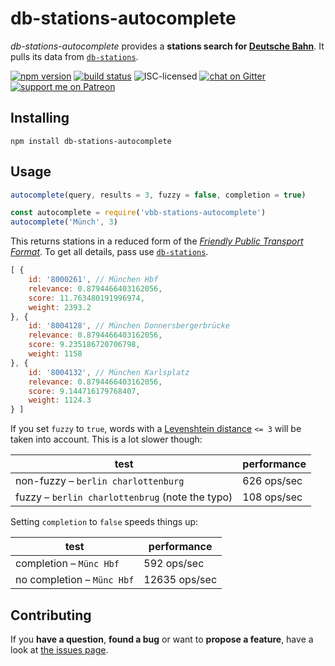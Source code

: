# db-stations-autocomplete

*db-stations-autocomplete* provides a **stations search for [Deutsche Bahn](https://en.wikipedia.org/wiki/Deutsche_Bahn)**. It pulls its data from [`db-stations`](https://github.com/derhuerst/db-stations).

[![npm version](https://img.shields.io/npm/v/db-stations-autocomplete.svg)](https://www.npmjs.com/package/db-stations-autocomplete)
[![build status](https://img.shields.io/travis/derhuerst/db-stations-autocomplete.svg)](https://travis-ci.org/derhuerst/db-stations-autocomplete)
![ISC-licensed](https://img.shields.io/github/license/derhuerst/db-stations-autocomplete.svg)
[![chat on Gitter](https://badges.gitter.im/derhuerst/vbb-rest.svg)](https://gitter.im/derhuerst)
[![support me on Patreon](https://img.shields.io/badge/support%20me-on%20patreon-fa7664.svg)](https://patreon.com/derhuerst)


## Installing

```shell
npm install db-stations-autocomplete
```


## Usage

```js
autocomplete(query, results = 3, fuzzy = false, completion = true)
```

```javascript
const autocomplete = require('vbb-stations-autocomplete')
autocomplete('Münch', 3)
```

This returns stations in a reduced form of the [*Friendly Public Transport Format*](https://github.com/public-transport/friendly-public-transport-format). To get all details, pass use [`db-stations`](https://github.com/derhuerst/db-stations).

```javascript
[ {
	id: '8000261', // München Hbf
	relevance: 0.8794466403162056,
	score: 11.763480191996974,
	weight: 2393.2
}, {
	id: '8004128', // München Donnersbergerbrücke
	relevance: 0.8794466403162056,
	score: 9.235186720706798,
	weight: 1158
}, {
	id: '8004132', // München Karlsplatz
	relevance: 0.8794466403162056,
	score: 9.144716179768407,
	weight: 1124.3
} ]
```

If you set `fuzzy` to `true`, words with a [Levenshtein distance](https://en.wikipedia.org/wiki/Levenshtein_distance) `<= 3` will be taken into account. This is a lot slower though:

test | performance
-----|------------
non-fuzzy – `berlin charlottenburg` | 626 ops/sec
fuzzy – `berlin charlottenbrug` (note the typo) | 108 ops/sec


Setting `completion` to `false` speeds things up:

test | performance
-----|------------
completion – `Münc Hbf` | 592 ops/sec
no completion – `Münc Hbf` | 12635 ops/sec


## Contributing

If you **have a question**, **found a bug** or want to **propose a feature**, have a look at [the issues page](https://github.com/derhuerst/db-stations-autocomplete/issues).
